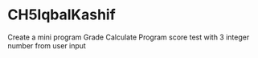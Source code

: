 # CH5IqbalKashif
Create a mini program Grade Calculate Program score test with 3 integer number from user input 
